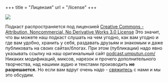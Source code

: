 +++
title = "Лицензия"
url = "/license"
+++

![](/images/by-nc-nd.png)

Подкаст распространяется под лицензией [Creative Commons - Attribution, Noncommercial, No Derivative Works 3.0 License](http://creativecommons.org/licenses/by-nc-nd/3.0/) Это значит, что вы можете наш подкаст слушать на чем угодно, как вам угодно и где вам удобно, хранить у себя, раздавать друзьям и знакомым и даже публиковать на своих сайтах/блогах. При этом (публикации) надо явно указывать ссылку на наш оригинальный сайт [podcast.umputun.com/](https://podcast.umputun.com)
<br />
Никаких модификаций, миксов, нарезок и прочего дополнительного творчества, над нашими аудио и текстами производить **не разрешается.** Но если вам вдруг очень надо - [свяжитесь](mailto:podcast@umputun.com) с нами и мы это обсудим.

